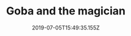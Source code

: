 ---
date: 2019-07-05T15:49:35.155Z
title: Goba and the magician
desc: >-
  desc
live: 'http://arte.folha.uol.com.br/ciencia/2018/climate-crisis/'
tags:
  - coding
  - management
  - javascript
  - react
  - folha
  - feature
  - stylus
image: /assets/clima.jpg
---